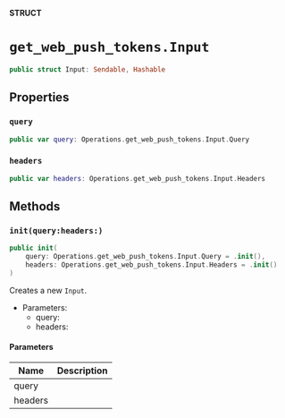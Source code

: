 **STRUCT**

# `get_web_push_tokens.Input`

```swift
public struct Input: Sendable, Hashable
```

## Properties
### `query`

```swift
public var query: Operations.get_web_push_tokens.Input.Query
```

### `headers`

```swift
public var headers: Operations.get_web_push_tokens.Input.Headers
```

## Methods
### `init(query:headers:)`

```swift
public init(
    query: Operations.get_web_push_tokens.Input.Query = .init(),
    headers: Operations.get_web_push_tokens.Input.Headers = .init()
)
```

Creates a new `Input`.

- Parameters:
  - query:
  - headers:

#### Parameters

| Name | Description |
| ---- | ----------- |
| query |  |
| headers |  |